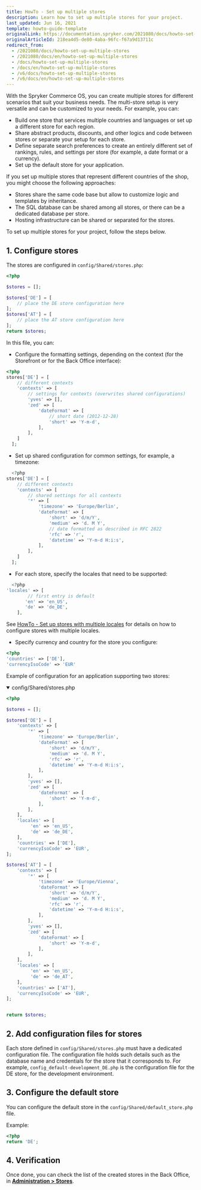 ```yaml
---
title: HowTo - Set up multiple stores
description: Learn how to set up multiple stores for your project.
last_updated: Jun 16, 2021
template: howto-guide-template
originalLink: https://documentation.spryker.com/2021080/docs/howto-set-up-multiple-stores
originalArticleId: 218ea4d5-de80-4aba-96fc-f67a9d13711c
redirect_from:
  - /2021080/docs/howto-set-up-multiple-stores
  - /2021080/docs/en/howto-set-up-multiple-stores
  - /docs/howto-set-up-multiple-stores
  - /docs/en/howto-set-up-multiple-stores
  - /v6/docs/howto-set-up-multiple-stores
  - /v6/docs/en/howto-set-up-multiple-stores
---
```


With the Spryker Commerce OS, you can create multiple stores for different scenarios that suit your business needs. The multi-store setup is very versatile and can be customized to your needs. For example, you can:

* Build one store that services multiple countries and languages or set up a different store for each region.
* Share abstract products, discounts, and other logics and code between stores or separate your setup for each store.
* Define separate search preferences to create an entirely different set of rankings, rules, and settings per store (for example, a date format or a currency).
* Set up the default store for your application.

If you set up multiple stores that represent different countries of the shop, you might choose the following approaches:

* Stores share the same code base but allow to customize logic and templates by inheritance.
* The SQL database can be shared among all stores, or there can be a dedicated database per store.
* Hosting infrastructure can be shared or separated for the stores.

To set up multiple stores for your project, follow the steps below.

## 1. Configure stores

The stores are configured in `config/Shared/stores.php`:

```php
<?php

$stores = [];

$stores['DE'] = [
    // place the DE store configuration here
];
$stores['AT'] = [
    // place the AT store configuration here
];
return $stores;
```

In this file, you can:
* Configure the formatting settings, depending on the context (for the Storefront or for the Back Office interface):

```php
<?php
stores['DE'] = [
    // different contexts
    'contexts' => [
        // settings for contexts (overwrites shared configurations)
        'yves' => [],
        'zed' => [
            'dateFormat' => [
                // short date (2012-12-28)
                'short' => 'Y-m-d',
            ],
        ],
    ]
  ];
  ```

* Set up shared configuration for common settings, for example, a timezone:

```php
  <?php
stores['DE'] = [
    // different contexts
    'contexts' => [
        // shared settings for all contexts
        '*' => [
            'timezone' => 'Europe/Berlin',
            'dateFormat' => [
                'short' => 'd/m/Y',
                'medium' => 'd. M Y',
                // date formatted as described in RFC 2822
                'rfc' => 'r',
                'datetime' => 'Y-m-d H:i:s',
            ],
        ],
    ]
  ];
  ```

* For each store, specify the locales that need to be supported:

```php
  <?php
'locales' => [
        // first entry is default
       'en' => 'en_US',
       'de' => 'de_DE',
    ],
 ```
 See [HowTo - Set up stores with multiple locales](/docs/scos/dev/tutorials-and-howtos/howtos/howto-set-up-stores-with-multiple-locales.html) for details on how to configure stores with multiple locales.

* Specify currency and country for the store you configure:
  
 ```php
 <?php
'countries' => ['DE'],
'currencyIsoCode' => 'EUR'
```

Example of configuration for an application supporting two stores:

<details open>
<summary markdown='span'>config/Shared/stores.php</summary>

```php
<?php

$stores = [];

$stores['DE'] = [
    'contexts' => [
        '*' => [
            'timezone' => 'Europe/Berlin',
            'dateFormat' => [
                'short' => 'd/m/Y',
                'medium' => 'd. M Y',
                'rfc' => 'r',
                'datetime' => 'Y-m-d H:i:s',
            ],
        ],
        'yves' => [],
        'zed' => [
            'dateFormat' => [
                'short' => 'Y-m-d',
            ],
        ],
    ],
    'locales' => [
         'en' => 'en_US',
         'de' => 'de_DE',
    ],
    'countries' => ['DE'],
    'currencyIsoCode' => 'EUR',
];

$stores['AT'] = [
    'contexts' => [
        '*' => [
            'timezone' => 'Europe/Vienna',
            'dateFormat' => [
                'short' => 'd/m/Y',
                'medium' => 'd. M Y',
                'rfc' => 'r',
                'datetime' => 'Y-m-d H:i:s',
            ],
        ],
        'yves' => [],
        'zed' => [
            'dateFormat' => [
                'short' => 'Y-m-d',
            ],
        ],
    ],
    'locales' => [
         'en' => 'en_US',
         'de' => 'de_AT',
    ],
    'countries' => ['AT'],
    'currencyIsoCode' => 'EUR',
];


return $stores;
```
</details>

## 2. Add configuration files for stores
Each store defined in `config/Shared/stores.php` must have a dedicated configuration file. The configuration file holds such details such as the database name and credentials for the store that it corresponds to.
For example, `config_default-development_DE.php` is the configuration file for the DE store, for the development environment.

## 3. Configure the default store
You can configure the default store in the `config/Shared/default_store.php` file.

Example:
```php
<?php
return 'DE';
```

## 4. Verification

Once done, you can check the list of the created stores in the Back Office, in [**Administration > Stores**](/docs/scos/user/back-office-user-guides/{{site.version}}/administration/stores.html).

